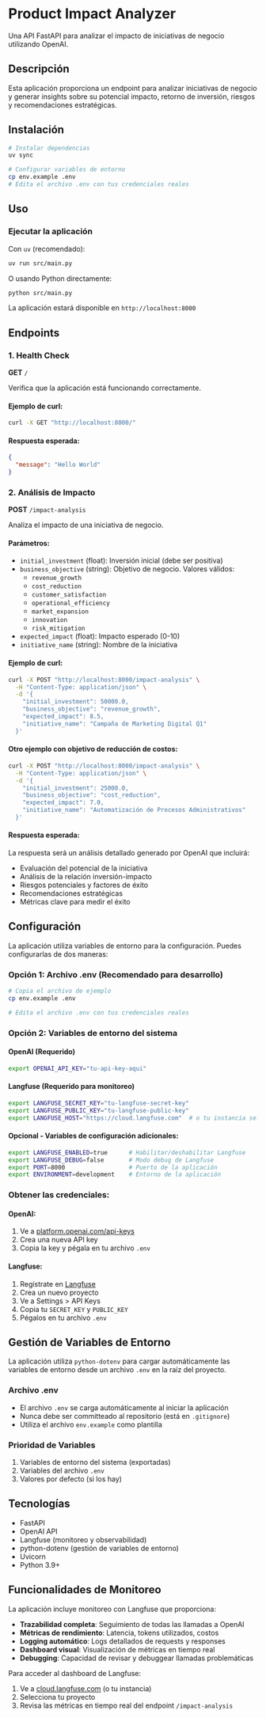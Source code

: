 # Product Impact Analyzer

Una API FastAPI para analizar el impacto de iniciativas de negocio utilizando OpenAI.

## Descripción

Esta aplicación proporciona un endpoint para analizar iniciativas de negocio y generar insights sobre su potencial impacto, retorno de inversión, riesgos y recomendaciones estratégicas.

## Instalación

```bash
# Instalar dependencias
uv sync

# Configurar variables de entorno
cp env.example .env
# Edita el archivo .env con tus credenciales reales
```

## Uso

### Ejecutar la aplicación

Con `uv` (recomendado):

```bash
uv run src/main.py
```

O usando Python directamente:

```bash
python src/main.py
```

La aplicación estará disponible en `http://localhost:8000`

## Endpoints

### 1. Health Check

**GET** `/`

Verifica que la aplicación está funcionando correctamente.

#### Ejemplo de curl:

```bash
curl -X GET "http://localhost:8000/"
```

#### Respuesta esperada:

```json
{
  "message": "Hello World"
}
```

### 2. Análisis de Impacto

**POST** `/impact-analysis`

Analiza el impacto de una iniciativa de negocio.

#### Parámetros:

- `initial_investment` (float): Inversión inicial (debe ser positiva)
- `business_objective` (string): Objetivo de negocio. Valores válidos:
  - `revenue_growth`
  - `cost_reduction`
  - `customer_satisfaction`
  - `operational_efficiency`
  - `market_expansion`
  - `innovation`
  - `risk_mitigation`
- `expected_impact` (float): Impacto esperado (0-10)
- `initiative_name` (string): Nombre de la iniciativa

#### Ejemplo de curl:

```bash
curl -X POST "http://localhost:8000/impact-analysis" \
  -H "Content-Type: application/json" \
  -d '{
    "initial_investment": 50000.0,
    "business_objective": "revenue_growth",
    "expected_impact": 8.5,
    "initiative_name": "Campaña de Marketing Digital Q1"
  }'
```

#### Otro ejemplo con objetivo de reducción de costos:

```bash
curl -X POST "http://localhost:8000/impact-analysis" \
  -H "Content-Type: application/json" \
  -d '{
    "initial_investment": 25000.0,
    "business_objective": "cost_reduction",
    "expected_impact": 7.0,
    "initiative_name": "Automatización de Procesos Administrativos"
  }'
```

#### Respuesta esperada:

La respuesta será un análisis detallado generado por OpenAI que incluirá:

- Evaluación del potencial de la iniciativa
- Análisis de la relación inversión-impacto
- Riesgos potenciales y factores de éxito
- Recomendaciones estratégicas
- Métricas clave para medir el éxito

## Configuración

La aplicación utiliza variables de entorno para la configuración. Puedes configurarlas de dos maneras:

### Opción 1: Archivo .env (Recomendado para desarrollo)

```bash
# Copia el archivo de ejemplo
cp env.example .env

# Edita el archivo .env con tus credenciales reales
```

### Opción 2: Variables de entorno del sistema

#### OpenAI (Requerido)
```bash
export OPENAI_API_KEY="tu-api-key-aqui"
```

#### Langfuse (Requerido para monitoreo)
```bash
export LANGFUSE_SECRET_KEY="tu-langfuse-secret-key"
export LANGFUSE_PUBLIC_KEY="tu-langfuse-public-key"
export LANGFUSE_HOST="https://cloud.langfuse.com"  # o tu instancia self-hosted
```

#### Opcional - Variables de configuración adicionales:
```bash
export LANGFUSE_ENABLED=true      # Habilitar/deshabilitar Langfuse
export LANGFUSE_DEBUG=false       # Modo debug de Langfuse
export PORT=8000                  # Puerto de la aplicación
export ENVIRONMENT=development    # Entorno de la aplicación
```

### Obtener las credenciales:

#### OpenAI:
1. Ve a [platform.openai.com/api-keys](https://platform.openai.com/api-keys)
2. Crea una nueva API key
3. Copia la key y pégala en tu archivo `.env`

#### Langfuse:
1. Regístrate en [Langfuse](https://langfuse.com/)
2. Crea un nuevo proyecto
3. Ve a Settings > API Keys
4. Copia tu `SECRET_KEY` y `PUBLIC_KEY`
5. Pégalos en tu archivo `.env`

## Gestión de Variables de Entorno

La aplicación utiliza `python-dotenv` para cargar automáticamente las variables de entorno desde un archivo `.env` en la raíz del proyecto.

### Archivo .env
- El archivo `.env` se carga automáticamente al iniciar la aplicación
- Nunca debe ser committeado al repositorio (está en `.gitignore`)
- Utiliza el archivo `env.example` como plantilla

### Prioridad de Variables
1. Variables de entorno del sistema (exportadas)
2. Variables del archivo `.env`
3. Valores por defecto (si los hay)

## Tecnologías

- FastAPI
- OpenAI API
- Langfuse (monitoreo y observabilidad)
- python-dotenv (gestión de variables de entorno)
- Uvicorn
- Python 3.9+

## Funcionalidades de Monitoreo

La aplicación incluye monitoreo con Langfuse que proporciona:

- **Trazabilidad completa**: Seguimiento de todas las llamadas a OpenAI
- **Métricas de rendimiento**: Latencia, tokens utilizados, costos
- **Logging automático**: Logs detallados de requests y responses
- **Dashboard visual**: Visualización de métricas en tiempo real
- **Debugging**: Capacidad de revisar y debuggear llamadas problemáticas

Para acceder al dashboard de Langfuse:
1. Ve a [cloud.langfuse.com](https://cloud.langfuse.com) (o tu instancia)
2. Selecciona tu proyecto
3. Revisa las métricas en tiempo real del endpoint `/impact-analysis`